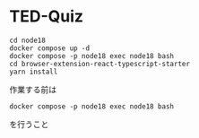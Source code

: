 # TED-Quiz
```
cd node18
docker compose up -d
docker compose -p node18 exec node18 bash
cd browser-extension-react-typescript-starter
yarn install
```

作業する前は
```
docker compose -p node18 exec node18 bash
```
を行うこと